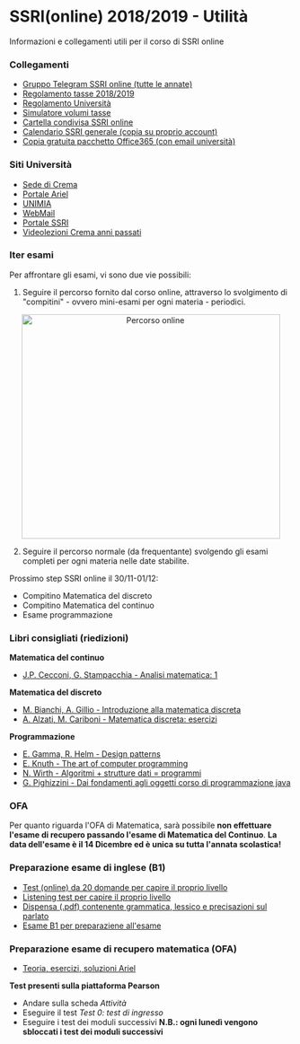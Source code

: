 # SSRI(online) 2018/2019 - Utilità
Informazioni e collegamenti utili per il corso di SSRI online

### Collegamenti
* [Gruppo Telegram SSRI online (tutte le annate)](https://t.me/joinchat/APBYAkNJuR72F_p3xcvVag)
* [Regolamento tasse 2018/2019](http://www.unimi.it/studenti/tasse/119919.htm)
* [Regolamento Università](http://www.unimi.it/cataloghi/dottorati_borse_premi/Regolamento%20tasse%202018_2019n.pdf)
* [Simulatore volumi tasse](http://studente.divsi.unimi.it/simulatore/checkLogin.asp?0)
* [Cartella condivisa SSRI online](https://drive.google.com/drive/u/3/folders/1TTO5jZ4Mq5Sfx-H4ulAQYVs4sbl5b0DO)
* [Calendario SSRI generale (copia su proprio account)](https://calendar.google.com/calendar/b/3/r?cid=c3NyaS51bmltaUBnbWFpbC5jb20)
* [Copia gratuita pacchetto Office365 (con email università)](https://products.office.com/it-it/student/office-in-education)

### Siti Università
* [Sede di Crema](http://www.ccdinfcr.unimi.it/it/index.html)
* [Portale Ariel](https://ariel.unimi.it/)
* [UNIMIA](https://cas.unimi.it/login?service=http%3A%2F%2Funimia.unimi.it%2Fportal%2Fserver.pt%2Fcommunity%2Funimia%2F207)
* [WebMail](https://cas.unimi.it/login?service=https://securemail.unimi.it/webmail/)
* [Portale SSRI](https://elearning.unimi.it/authentication/skin/moodlessri/login.aspx?c=true&url=http://ssrionline.unimi.it/login/index.php)
* [Videolezioni Crema anni passati](https://videolezionicrema.ariel.ctu.unimi.it/v5/home/Default.aspx)

### Iter esami
Per affrontare gli esami, vi sono due vie possibili:
1. Seguire il percorso fornito dal corso online, attraverso lo svolgimento di "compitini" - ovvero mini-esami per ogni materia - periodici.

<p align="center">
  <img width="460" height="400" alt="Percorso online" src="https://preview.ibb.co/epOS8p/calendario_appelli_dedicati_Ianno.jpg">
</p>

2. Seguire il percorso normale (da frequentante) svolgendo gli esami completi per ogni materia nelle date stabilite.

Prossimo step SSRI online il 30/11-01/12:
* Compitino Matematica del discreto
* Compitino Matematica del continuo
* Esame programmazione

### Libri consigliati (riedizioni)
**Matematica del continuo**
* [J.P. Cecconi, G. Stampacchia - Analisi matematica: 1](https://www.amazon.it/s/ref=nb_sb_noss_2?__mk_it_IT=%C3%85M%C3%85%C5%BD%C3%95%C3%91&url=search-alias%3Daps&field-keywords=analisi+matematica+1+cecconi+stampacchia&rh=i%3Aaps%2Ck%3Aanalisi+matematica+1+cecconi+stampacchia)

**Matematica del discreto**
* [M. Bianchi, A. Gillio - Introduzione alla matematica discreta](https://www.amazon.it/s/ref=nb_sb_noss_1?__mk_it_IT=%C3%85M%C3%85%C5%BD%C3%95%C3%91&url=search-alias%3Daps&field-keywords=introduzione+alla+matematica+discreta+bianchi&rh=i%3Aaps%2Ck%3Aintroduzione+alla+matematica+discreta+bianchi)
* [A. Alzati, M. Cariboni - Matematica discreta: esercizi](https://www.amazon.it/s/ref=nb_sb_noss?__mk_it_IT=%C3%85M%C3%85%C5%BD%C3%95%C3%91&url=search-alias%3Daps&field-keywords=matematica+discreta+esercizi+alzati+cariboni&rh=i%3Aaps%2Ck%3Amatematica+discreta+esercizi+alzati+cariboni)

**Programmazione**
* [E. Gamma, R. Helm - Design patterns](https://www.amazon.it/s/ref=nb_sb_noss?__mk_it_IT=%C3%85M%C3%85%C5%BD%C3%95%C3%91&url=search-alias%3Daps&field-keywords=design+patterns+gamma+helm&rh=i%3Aaps%2Ck%3Adesign+patterns+gamma+helm)
* [E. Knuth - The art of computer programming](https://www.amazon.it/s/ref=nb_sb_noss?__mk_it_IT=%C3%85M%C3%85%C5%BD%C3%95%C3%91&url=search-alias%3Daps&field-keywords=the+art+of+computer+programming+knuth&rh=i%3Aaps%2Ck%3Athe+art+of+computer+programming+knuth)
* [N. Wirth - Algoritmi + strutture dati = programmi](https://www.amazon.it/s/ref=nb_sb_noss?__mk_it_IT=%C3%85M%C3%85%C5%BD%C3%95%C3%91&url=search-alias%3Daps&field-keywords=algoritmi+%2B+strutture+dati+wirth&rh=i%3Aaps%2Ck%3Aalgoritmi+%2B+strutture+dati+wirth)
* [G. Pighizzini - Dai fondamenti agli oggetti corso di programmazione java](https://www.amazon.it/s/ref=nb_sb_noss?__mk_it_IT=%C3%85M%C3%85%C5%BD%C3%95%C3%91&url=search-alias%3Daps&field-keywords=dai+fondamenti+agli+oggetti+corso+di+programmazione+java+pighizzini&rh=i%3Aaps%2Ck%3Adai+fondamenti+agli+oggetti+corso+di+programmazione+java+pighizzini)

### OFA
Per quanto riguarda l'OFA di Matematica, sarà possibile **non effettuare l'esame di recupero passando l'esame di Matematica del Continuo**. **La data dell'esame è il 14 Dicembre ed è unica su tutta l'annata scolastica!**

### Preparazione esame di inglese (B1)
* [Test (online) da 20 domande per capire il proprio livello](https://it.testsworld.net/test-dinglese-livello-b1.html)
* [Listening test per capire il proprio livello](https://www.examenglish.com/PET/pet_listening_part1.htm)
* [Dispensa (.pdf) contenente grammatica, lessico e precisazioni sul parlato](http://s000.tinyupload.com/download.php?file_id=82902304023195961989&t=8290230402319596198936593)
* [Esame B1 per preparaziene all'esame](http://www.cli.unipi.it/idoneita-di-ateneo/inglese/simulazione-del-test-di-idoneita-di-inglese)

### Preparazione esame di recupero matematica (OFA)
* [Teoria, esercizi, soluzioni Ariel](https://minimat.ariel.ctu.unimi.it/v5/frm3/ThreadList.aspx?name=contenuti&roomName=minicorso)

**Test presenti sulla piattaforma Pearson**
* Andare sulla scheda *Attività*
* Eseguire il test *Test 0: test di ingresso*
* Eseguire i test dei moduli successivi
**N.B.: ogni lunedì vengono sbloccati i test dei moduli successivi**

